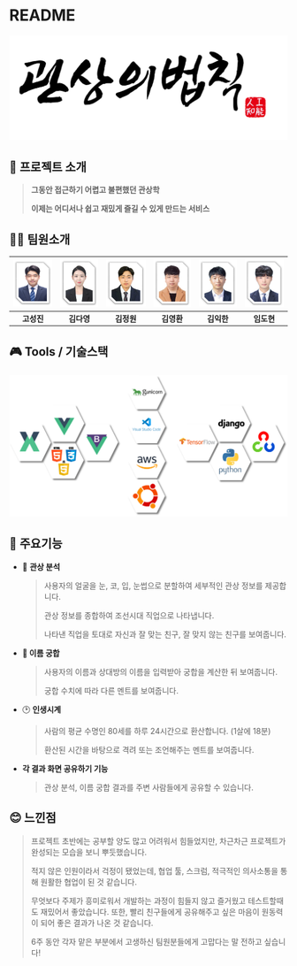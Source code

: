 # README



<img src="assets/logo.png" style="zoom:60%;" />



## 📱 프로젝트 소개

> **그동안 접근하기 어렵고 불편했던 관상학**
>
> **이제는 어디서나 쉽고 재밌게 즐길 수 있게 만드는 서비스**



## 🧞‍♂️ 팀원소개

| <img src="assets/pic_sj.png" style="zoom:80%;" /> | <img src="assets/pic_dy.png" style="zoom:80%;" /> | <img src="assets/pic_jw.png" style="zoom:80%;" /> | <img src="assets/pic_yh.png" style="zoom:80%;" /> | <img src="assets/pic_ih.png" style="zoom:80%;" /> | <img src="assets/pic_dh.png" style="zoom:80%;" /> |
| :-----------------------------------------------: | :-----------------------------------------------: | :-----------------------------------------------: | :-----------------------------------------------: | :-----------------------------------------------: | :-----------------------------------------------: |
|                    **고성진**                     |                    **김다영**                     |                    **김정원**                     |                    **김영환**                     |                    **김익한**                     |                    **임도현**                     |




## 🎮 Tools / 기술스택

### ![stack](assets/stack.PNG)



## 🧾 주요기능

- 🙂 **관상 분석**

  > 사용자의 얼굴을 눈, 코, 입, 눈썹으로 분할하여 세부적인 관상 정보를 제공합니다.
  >
  > 관상 정보를 종합하여 조선시대 직업으로 나타냅니다.
  >
  > 나타낸 직업을 토대로 자신과 잘 맞는 친구, 잘 맞지 않는 친구를 보여줍니다.

- **💑 이름 궁합**

  > 사용자의 이름과 상대방의 이름을 입력받아 궁합을 계산한 뒤 보여줍니다.
  >
  > 궁합 수치에 따라 다른 멘트를 보여줍니다.

- 🕑 **인생시계**

  > 사람의 평균 수명인 80세를  하루 24시간으로 환산합니다. (1살에 18분)
  >
  > 환산된 시간을 바탕으로 격려 또는 조언해주는 멘트를 보여줍니다.

- **각 결과 화면 공유하기 기능**

  > 관상 분석, 이름 궁합 결과를 주변 사람들에게 공유할 수 있습니다.

  

## 😊 느낀점

> 프로젝트 초반에는 공부할 양도 많고 어려워서 힘들었지만, 차근차근 프로젝트가 완성되는 모습을 보니 뿌듯했습니다.
>
> 적지 않은 인원이라서 걱정이 됐었는데, 협업 툴, 스크럼, 적극적인 의사소통을 통해 원활한 협업이 된 것 같습니다.
>
> 무엇보다 주제가 흥미로워서 개발하는 과정이 힘들지 않고 즐거웠고 테스트할때도 재밌어서 좋았습니다. 또한, 빨리 친구들에게 공유해주고 싶은 마음이 원동력이 되어 좋은 결과가 나온 것 같습니다.
>
> 6주 동안 각자 맡은 부분에서 고생하신 팀원분들에게 고맙다는 말 전하고 싶습니다!

